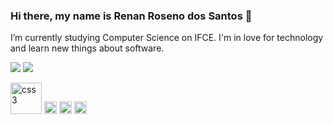 ### Hi there, my name is Renan Roseno dos Santos 👋

<!--
**RenanRoseno/RenanRoseno** is a ✨ _special_ ✨ repository because its `README.md` (this file) appears on your GitHub profile.-->

 I’m currently studying Computer Science on IFCE. I'm in love for technology and learn new things about software.
<p align="left">
 <img src="https://github-readme-stats.vercel.app/api?username=RenanRoseno&show_icons=true&hide_border=true)"> 

<img src="https://github-readme-stats.vercel.app/api/top-langs/?username=RenanRoseno&layout=compact&hide_border=true">
 
</p>
<p align="left">
  <img src="https://devicons.github.io/devicon/devicon.git/icons/css3/css3-original-wordmark.svg" alt="css3" width="50" height="50" />
   <img src="https://devicons.github.io/devicon/devicon.git/icons/html5/html5-original-wordmark.svg" alt="html5"  width="20" height="20"/>
   <img src="https://devicons.github.io/devicon/devicon.git/icons/javascript/javascript-original.svg" alt="javascript" width="20" height="20"/>
   <img src="https://devicons.github.io/devicon/devicon.git/icons/postgresql/postgresql-original-wordmark.svg" alt="postgresql" width="20" height="20"/>
 </p>
<!-- 
- 🔭 I’m currently working on ...
- 🌱 I’m currently learning ...
- 👯 I’m looking to collaborate on ...
- 🤔 I’m looking for help with ...
- 💬 Ask me about ...
- 📫 How to reach me: ...
- 😄 Pronouns: ...
- ⚡ Fun fact: ...
-->
